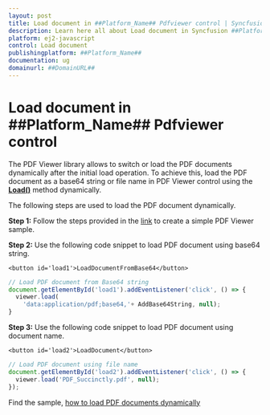 ```yaml
---
layout: post
title: Load document in ##Platform_Name## Pdfviewer control | Syncfusion
description: Learn here all about Load document in Syncfusion ##Platform_Name## Pdfviewer control of Syncfusion Essential JS 2 and more.
platform: ej2-javascript
control: Load document 
publishingplatform: ##Platform_Name##
documentation: ug
domainurl: ##DomainURL##
---
```


# Load document in ##Platform_Name## Pdfviewer control

The PDF Viewer library allows to switch or load the PDF documents dynamically after the initial load operation. To achieve this, load the PDF document as a base64 string or file name in PDF Viewer control using the [**Load()**](https://ej2.syncfusion.com/documentation/api/pdfviewer/#load) method dynamically.

The following steps are used to load the PDF document dynamically.

**Step 1:** Follow the steps provided in the [link](https://ej2.syncfusion.com/documentation/pdfviewer/getting-started/) to create a simple PDF Viewer sample.

**Step 2:** Use the following code snippet to load PDF document using base64 string.

```
<button id='load1'>LoadDocumentFromBase64</button>
```

```ts
// Load PDF document from Base64 string
document.getElementById('load1').addEventListener('click', () => {
  viewer.load(
    'data:application/pdf;base64,'+ AddBase64String, null);
}
```

**Step 3:** Use the following code snippet to load PDF document using document name.

```
<button id='load2'>LoadDocument</button>
```

```ts
// Load PDF document using file name
document.getElementById('load2').addEventListener('click', () => {
  viewer.load('PDF_Succinctly.pdf', null);
});

```

Find the sample, [how to load PDF documents dynamically](https://stackblitz.com/edit/1tkfra-a8yca8?devtoolsheight=33&file=index.ts)